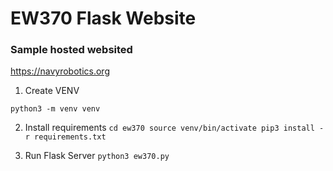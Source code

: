 # EW370 Flask Website


### Sample hosted websited
https://navyrobotics.org


1) Create VENV

`python3 -m venv venv`




2) Install requirements
`cd ew370
source venv/bin/activate
pip3 install -r requirements.txt`

3) Run Flask Server
`python3 ew370.py`

